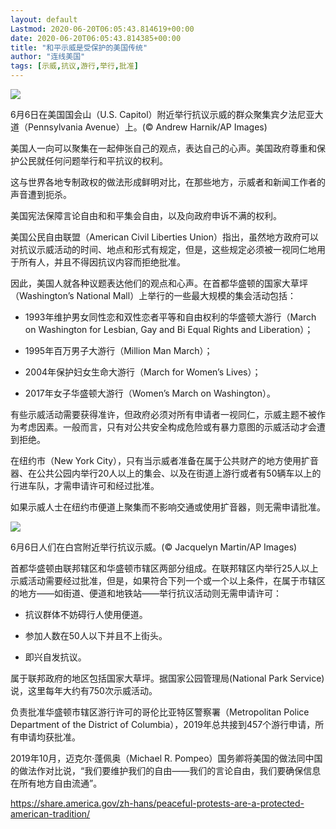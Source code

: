```yaml
---
layout: default
Lastmod: 2020-06-20T06:05:43.814619+00:00
date: 2020-06-20T06:05:43.814385+00:00
title: "和平示威是受保护的美国传统"
author: "连线美国"
tags: [示威,抗议,游行,举行,批准]
---
```


![](https://images.weserv.nl/?url=https%3A//mmbiz.qpic.cn/mmbiz_jpg/4JKpiaFS9mQvZJ63rU3ibE1sfNn7asydfek73ZA74Nc3ql4IwpJ1ACaJb9sGvxPOmyblABR7UxXMSrY4gRic4LO4g/640%3Fwx_fmt%3Djpeg)

6月6日在美国国会山（U.S. Capitol）附近举行抗议示威的群众聚集宾夕法尼亚大道（Pennsylvania Avenue）上。(© Andrew Harnik/AP Images)

美国人一向可以聚集在一起伸张自己的观点，表达自己的心声。美国政府尊重和保护公民就任何问题举行和平抗议的权利。

这与世界各地专制政权的做法形成鲜明对比，在那些地方，示威者和新闻工作者的声音遭到扼杀。

美国宪法保障言论自由和和平集会自由，以及向政府申诉不满的权利。

美国公民自由联盟（American Civil Liberties Union）指出，虽然地方政府可以对抗议示威活动的时间、地点和形式有规定，但是，这些规定必须被一视同仁地用于所有人，并且不得因抗议内容而拒绝批准。

因此，美国人就各种议题表达他们的观点和心声。在首都华盛顿的国家大草坪（Washington’s National Mall）上举行的一些最大规模的集会活动包括：

*   1993年维护男女同性恋和双性恋者平等和自由权利的华盛顿大游行（March on Washington for Lesbian, Gay and Bi Equal Rights and Liberation）；
    
*   1995年百万男子大游行（Million Man March）；
    
*   2004年保护妇女生命大游行（March for Women’s Lives）；
    
*   2017年女子华盛顿大游行（Women’s March on Washington）。
    

有些示威活动需要获得准许，但政府必须对所有申请者一视同仁，示威主题不被作为考虑因素。一般而言，只有对公共安全构成危险或有暴力意图的示威活动才会遭到拒绝。

在纽约市（New York City），只有当示威者准备在属于公共财产的地方使用扩音器、在公共公园内举行20人以上的集会、以及在街道上游行或者有50辆车以上的行进车队，才需申请许可和经过批准。

如果示威人士在纽约市便道上聚集而不影响交通或使用扩音器，则无需申请批准。

![](https://images.weserv.nl/?url=https%3A//mmbiz.qpic.cn/mmbiz_jpg/4JKpiaFS9mQvZJ63rU3ibE1sfNn7asydfe3iagWsYCx27yicQImX7LtKYDKCuspiaviaLT7a0ticLlRhftAs62agl6lPA/640%3Fwx_fmt%3Djpeg)

6月6日人们在白宫附近举行抗议示威。(© Jacquelyn Martin/AP Images)

首都华盛顿由联邦辖区和华盛顿市辖区两部分组成。在联邦辖区内举行25人以上示威活动需要经过批准，但是，如果符合下列一个或一个以上条件，在属于市辖区的地方——如街道、便道和地铁站——举行抗议活动则无需申请许可：

*   抗议群体不妨碍行人使用便道。
    
*   参加人数在50人以下并且不上街头。
    
*   即兴自发抗议。  
    

属于联邦政府的地区包括国家大草坪。据国家公园管理局(National Park Service)说，这里每年大约有750次示威活动。

负责批准华盛顿市辖区游行许可的哥伦比亚特区警察署（Metropolitan Police Department of the District of Columbia），2019年总共接到457个游行申请，所有申请均获批准。

2019年10月，迈克尔·蓬佩奥（Michael R. Pompeo）国务卿将美国的做法同中国的做法作对比说，“我们要维护我们的自由——我们的言论自由，我们要确保信息在所有地方自由流通”。

https://share.america.gov/zh-hans/peaceful-protests-are-a-protected-american-tradition/

